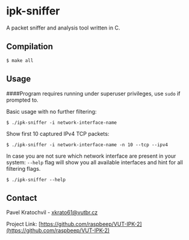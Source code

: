 # ipk-sniffer    

A packet sniffer and analysis tool written in C.

## Compilation

```
$ make all
```
## Usage
####Program requires running under superuser privileges, use `sudo` if prompted to.

Basic usage with no further filtering:
```
$ ./ipk-sniffer -i network-interface-name
```

Show first 10 captured IPv4 TCP packets:
```
$ ./ipk-sniffer -i network-interface-name -n 10 --tcp --ipv4
```

In case you are not sure which network interface are present in your system:
`--help` flag will show you all available interfaces and hint for all filtering flags.
```
$ ./ipk-sniffer --help
```
## Contact
Pavel Kratochvil - xkrato61@vutbr.cz

Project Link: [https://github.com/raspbeep/VUT-IPK-2](https://github.com/raspbeep/VUT-IPK-2)
